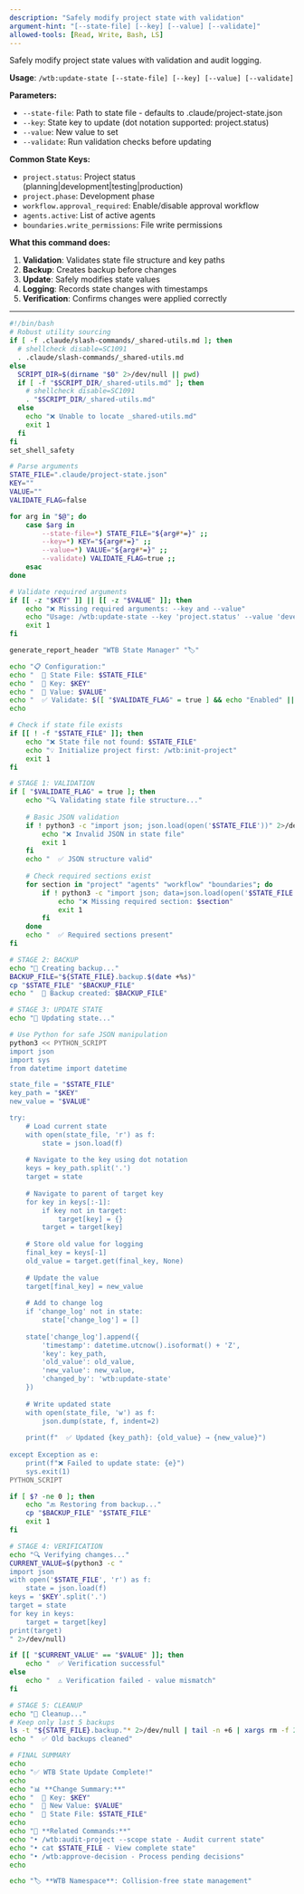 ```yaml
---
description: "Safely modify project state with validation"
argument-hint: "[--state-file] [--key] [--value] [--validate]"
allowed-tools: [Read, Write, Bash, LS]
---
```


Safely modify project state values with validation and audit logging.

**Usage**: `/wtb:update-state [--state-file] [--key] [--value] [--validate]`

**Parameters:**
- `--state-file`: Path to state file - defaults to .claude/project-state.json
- `--key`: State key to update (dot notation supported: project.status)
- `--value`: New value to set
- `--validate`: Run validation checks before updating

**Common State Keys:**
- `project.status`: Project status (planning|development|testing|production)
- `project.phase`: Development phase
- `workflow.approval_required`: Enable/disable approval workflow
- `agents.active`: List of active agents
- `boundaries.write_permissions`: File write permissions

**What this command does:**
1. **Validation**: Validates state file structure and key paths
2. **Backup**: Creates backup before changes
3. **Update**: Safely modifies state values
4. **Logging**: Records state changes with timestamps
5. **Verification**: Confirms changes were applied correctly

---

```bash
#!/bin/bash
# Robust utility sourcing
if [ -f .claude/slash-commands/_shared-utils.md ]; then
  # shellcheck disable=SC1091
  . .claude/slash-commands/_shared-utils.md
else
  SCRIPT_DIR=$(dirname "$0" 2>/dev/null || pwd)
  if [ -f "$SCRIPT_DIR/_shared-utils.md" ]; then
    # shellcheck disable=SC1091
    . "$SCRIPT_DIR/_shared-utils.md"
  else
    echo "❌ Unable to locate _shared-utils.md"
    exit 1
  fi
fi
set_shell_safety

# Parse arguments
STATE_FILE=".claude/project-state.json"
KEY=""
VALUE=""
VALIDATE_FLAG=false

for arg in "$@"; do
    case $arg in
        --state-file=*) STATE_FILE="${arg#*=}" ;;
        --key=*) KEY="${arg#*=}" ;;
        --value=*) VALUE="${arg#*=}" ;;
        --validate) VALIDATE_FLAG=true ;;
    esac
done

# Validate required arguments
if [[ -z "$KEY" ]] || [[ -z "$VALUE" ]]; then
    echo "❌ Missing required arguments: --key and --value"
    echo "Usage: /wtb:update-state --key 'project.status' --value 'development'"
    exit 1
fi

generate_report_header "WTB State Manager" "🏷️"

echo "📋 Configuration:"
echo "  📄 State File: $STATE_FILE"
echo "  🔑 Key: $KEY"
echo "  💎 Value: $VALUE"
echo "  ✅ Validate: $([ "$VALIDATE_FLAG" = true ] && echo "Enabled" || echo "Disabled")"
echo

# Check if state file exists
if [[ ! -f "$STATE_FILE" ]]; then
    echo "❌ State file not found: $STATE_FILE"
    echo "💡 Initialize project first: /wtb:init-project"
    exit 1
fi

# STAGE 1: VALIDATION
if [ "$VALIDATE_FLAG" = true ]; then
    echo "🔍 Validating state file structure..."
    
    # Basic JSON validation
    if ! python3 -c "import json; json.load(open('$STATE_FILE'))" 2>/dev/null; then
        echo "❌ Invalid JSON in state file"
        exit 1
    fi
    echo "  ✅ JSON structure valid"
    
    # Check required sections exist
    for section in "project" "agents" "workflow" "boundaries"; do
        if ! python3 -c "import json; data=json.load(open('$STATE_FILE')); data['$section']" 2>/dev/null; then
            echo "❌ Missing required section: $section"
            exit 1
        fi
    done
    echo "  ✅ Required sections present"
fi

# STAGE 2: BACKUP
echo "💾 Creating backup..."
BACKUP_FILE="${STATE_FILE}.backup.$(date +%s)"
cp "$STATE_FILE" "$BACKUP_FILE"
echo "  📁 Backup created: $BACKUP_FILE"

# STAGE 3: UPDATE STATE
echo "🔄 Updating state..."

# Use Python for safe JSON manipulation
python3 << PYTHON_SCRIPT
import json
import sys
from datetime import datetime

state_file = "$STATE_FILE"
key_path = "$KEY"
new_value = "$VALUE"

try:
    # Load current state
    with open(state_file, 'r') as f:
        state = json.load(f)
    
    # Navigate to the key using dot notation
    keys = key_path.split('.')
    target = state
    
    # Navigate to parent of target key
    for key in keys[:-1]:
        if key not in target:
            target[key] = {}
        target = target[key]
    
    # Store old value for logging
    final_key = keys[-1]
    old_value = target.get(final_key, None)
    
    # Update the value
    target[final_key] = new_value
    
    # Add to change log
    if 'change_log' not in state:
        state['change_log'] = []
    
    state['change_log'].append({
        'timestamp': datetime.utcnow().isoformat() + 'Z',
        'key': key_path,
        'old_value': old_value,
        'new_value': new_value,
        'changed_by': 'wtb:update-state'
    })
    
    # Write updated state
    with open(state_file, 'w') as f:
        json.dump(state, f, indent=2)
    
    print(f"  ✅ Updated {key_path}: {old_value} → {new_value}")
    
except Exception as e:
    print(f"❌ Failed to update state: {e}")
    sys.exit(1)
PYTHON_SCRIPT

if [ $? -ne 0 ]; then
    echo "🔙 Restoring from backup..."
    cp "$BACKUP_FILE" "$STATE_FILE"
    exit 1
fi

# STAGE 4: VERIFICATION
echo "🔍 Verifying changes..."
CURRENT_VALUE=$(python3 -c "
import json
with open('$STATE_FILE', 'r') as f:
    state = json.load(f)
keys = '$KEY'.split('.')
target = state
for key in keys:
    target = target[key]
print(target)
" 2>/dev/null)

if [[ "$CURRENT_VALUE" == "$VALUE" ]]; then
    echo "  ✅ Verification successful"
else
    echo "  ⚠️ Verification failed - value mismatch"
fi

# STAGE 5: CLEANUP
echo "🧹 Cleanup..."
# Keep only last 5 backups
ls -t "${STATE_FILE}.backup."* 2>/dev/null | tail -n +6 | xargs rm -f 2>/dev/null || true
echo "  ✅ Old backups cleaned"

# FINAL SUMMARY
echo
echo "✅ WTB State Update Complete!"
echo
echo "📊 **Change Summary:**"
echo "  🔑 Key: $KEY"
echo "  💎 New Value: $VALUE"
echo "  📄 State File: $STATE_FILE"
echo
echo "🔗 **Related Commands:**"
echo "• /wtb:audit-project --scope state - Audit current state"
echo "• cat $STATE_FILE - View complete state"
echo "• /wtb:approve-decision - Process pending decisions"
echo

echo "🏷️ **WTB Namespace**: Collision-free state management"
```
